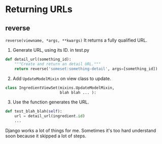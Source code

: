 # Returning URLs

## reverse
`reverse(viewname, *args, **kwargs)`
It returns a fully qualified URL.

1. Generate URL, using its ID. in test.py
```python
def detail_url(something_id):
    """Create and return an detail URL."""
    return reverse('someset:something-detail', args=[something_id])
```

2. Add `UpdateModelMixin` on view class to update.
```python
class IngredientViewSet(mixins.UpdateModelMixin,
                        blah blah ... ):
```

3. Use the function generates the URL.
```python
def test_blah_blah(self):
    url = detail_url(ingredient.id)
    ...
```

Django works a lot of things for me. Sometimes it's too hard understand soon because it skipped a lot of steps.